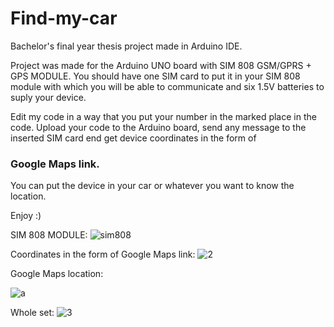 # Find-my-car
Bachelor's final year thesis project made in Arduino IDE.

Project was made for the Arduino UNO board with SIM 808 GSM/GPRS + GPS MODULE.
You should have one SIM card to put it in your SIM 808 module with which you will be able to communicate and six 1.5V batteries to suply your device.

Edit my code in a way that you put your number in the marked place in the code.
Upload your code to the Arduino board, send any message to the inserted SIM card end get device coordinates in the form of 
### Google Maps link.
You can put the device in your car or whatever you want to know the location.  

Enjoy :) 

SIM 808 MODULE: 
![sim808](https://user-images.githubusercontent.com/42438024/44208954-3ef65c80-a162-11e8-826e-77978b9b37b1.jpg)

Coordinates in the form of Google Maps link:
![2](https://user-images.githubusercontent.com/42438024/44221534-141c0080-a182-11e8-862a-a5e55018ac77.png)

Google Maps location:

![a](https://user-images.githubusercontent.com/42438024/44221594-3f9eeb00-a182-11e8-8ecd-f04b9ff133e7.png)

Whole set:
![3](https://user-images.githubusercontent.com/42438024/44221714-8f7db200-a182-11e8-9d01-cf3c2f358f51.jpg)



